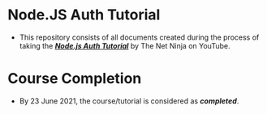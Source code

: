 # Node.JS Auth Tutorial
- This repository consists of all documents created during the process of taking the [***Node.js Auth Tutorial***](https://www.youtube.com/playlist?list=PL4cUxeGkcC9iqqESP8335DA5cRFp8loyp) by The Net Ninja on YouTube.

# Course Completion
- By 23 June 2021, the course/tutorial is considered as ***completed***.